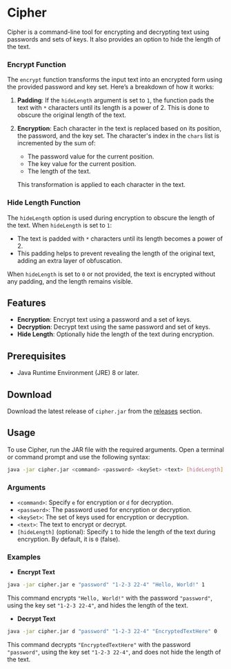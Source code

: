 # Cipher

Cipher is a command-line tool for encrypting and decrypting text using passwords and sets of keys. It also provides an option to hide the length of the text.


### Encrypt Function

The `encrypt` function transforms the input text into an encrypted form using the provided password and key set. Here’s a breakdown of how it works:

1. **Padding**: If the `hideLength` argument is set to `1`, the function pads the text with `*` characters until its length is a power of 2. This is done to obscure the original length of the text.
2. **Encryption**: Each character in the text is replaced based on its position, the password, and the key set. The character's index in the `chars` list is incremented by the sum of:
    - The password value for the current position.
    - The key value for the current position.
    - The length of the text.

   This transformation is applied to each character in the text.

### Hide Length Function

The `hideLength` option is used during encryption to obscure the length of the text. When `hideLength` is set to `1`:
- The text is padded with `*` characters until its length becomes a power of 2.
- This padding helps to prevent revealing the length of the original text, adding an extra layer of obfuscation.

When `hideLength` is set to `0` or not provided, the text is encrypted without any padding, and the length remains visible.



## Features

- **Encryption**: Encrypt text using a password and a set of keys.
- **Decryption**: Decrypt text using the same password and set of keys.
- **Hide Length**: Optionally hide the length of the text during encryption.

## Prerequisites

- Java Runtime Environment (JRE) 8 or later.

## Download

Download the latest release of `cipher.jar` from the [releases](link-to-your-release) section.

## Usage

To use Cipher, run the JAR file with the required arguments. Open a terminal or command prompt and use the following syntax:

```bash
java -jar cipher.jar <command> <password> <keySet> <text> [hideLength]
```

### Arguments

- `<command>`: Specify `e` for encryption or `d` for decryption.
- `<password>`: The password used for encryption or decryption.
- `<keySet>`: The set of keys used for encryption or decryption.
- `<text>`: The text to encrypt or decrypt.
- `[hideLength]` (optional): Specify `1` to hide the length of the text during encryption. By default, it is `0` (false).

### Examples

- **Encrypt Text**
```bash
java -jar cipher.jar e "password" "1-2-3 22-4" "Hello, World!" 1
```


This command encrypts `"Hello, World!"` with the password `"password"`, using the key set `"1-2-3 22-4"`, and hides the length of the text.

- **Decrypt Text**
```bash
java -jar cipher.jar d "password" "1-2-3 22-4" "EncryptedTextHere" 0
```
This command decrypts `"EncryptedTextHere"` with the password `"password"`, using the key set `"1-2-3 22-4"`, and does not hide the length of the text.

